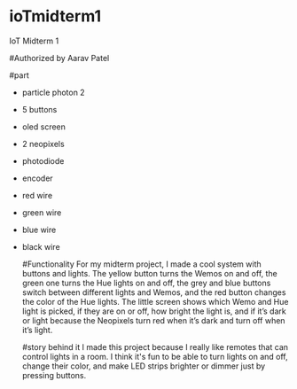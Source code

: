 # ioTmidterm1
IoT Midterm 1 

#Authorized by Aarav Patel

#part
* particle photon 2
* 5 buttons
* oled screen
* 2 neopixels
* photodiode
* encoder
* red wire
* green wire
* blue wire
* black wire

  #Functionality
  For my midterm project, I made a cool system with buttons and lights. The yellow button turns the Wemos on and off, the green one turns the Hue lights on and off, the grey and blue buttons switch between different lights and Wemos, and the red button changes the color of the Hue lights. The little screen shows which Wemo and Hue light is picked, if they are on or off, how bright the light is, and if it’s dark or light because the Neopixels turn red when it’s dark and turn off when it’s light.

  #story behind it
  I made this project because I really like remotes that can control lights in a room. I think it's fun to be able to turn lights on and off, change their color, and make LED strips brighter or dimmer just by pressing buttons.
